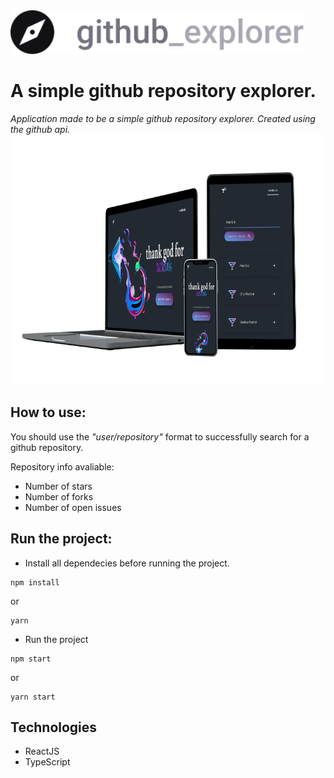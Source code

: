
<img src="https://raw.githubusercontent.com/Luiz-Pedro/githubExplorer/master/src/assets/logo.svg" width="auto" height="70">


# A simple github repository explorer.

*Application made to be a simple github repository explorer. Created using the github api.*
<img src="https://raw.githubusercontent.com/Luiz-Pedro/cocktails/master/src/assets/mockup.png" width="auto" height="400">

## How to use:
You should use the *"user/repository"* format to successfully search for a github repository.

Repository info avaliable:
* Number of stars
* Number of forks
* Number of open issues

## Run the project:

* Install all dependecies before running the project.

```
npm install
```
or
```
yarn
```

* Run the project
```
npm start
```
or
```
yarn start
```
## Technologies

* ReactJS
* TypeScript
